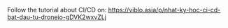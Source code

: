 Follow the tutorial about CI/CD on: https://viblo.asia/p/nhat-ky-hoc-ci-cd-bat-dau-tu-droneio-gDVK2wxvZLj